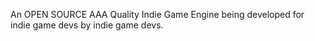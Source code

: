 An OPEN SOURCE AAA Quality Indie Game Engine being  developed for indie game devs by indie game devs.

